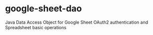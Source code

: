 # google-sheet-dao
Java Data Access Object for Google Sheet OAuth2 authentication and Spreadsheet basic operations
